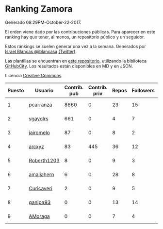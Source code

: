 # Ranking Zamora

Generado 08:29PM-October-22-2017.

El orden viene dado por las contribuciones públicas. Para aparecer en este ránking hay que tener, al menos, un repositorio público y un seguidor.

Estos ránkings se suelen generar una vez a la semana. Generados por [Israel Blancas @iblancasa](https://github.com/iblancasa/) [(Twitter)](https://twitter.com/iblancasa).

Las plantillas se encuentran en [este repositorio](https://github.com/iblancasa/GH-Spanish-Ranking), utilizando la biblioteca [GitHubCity](https://github.com/iblancasa/GitHubCity). Los resultados están disponibles en MD y en JSON.

Licencia [Creative Commons](https://creativecommons.org/licenses/by/4.0/).

| Puesto   |  Usuario  | Contrib. pub | Contrib. priv |Repos| Followers | Desde |  Avatar  |
|----------|-----------|--------------|---------------|-----|-----------|-------|----------|
|1|[pcarranza](https://github.com/pcarranza)|8660|0|23|15|2013-05-22|![pcarranza](https://avatars2.githubusercontent.com/u/4496338)|
|2|[vgayolrs](https://github.com/vgayolrs)|661|0|4|7|2016-03-05|![vgayolrs](https://avatars1.githubusercontent.com/u/17665201)|
|3|[jairomelo](https://github.com/jairomelo)|87|0|8|2|2014-05-19|![jairomelo](https://avatars2.githubusercontent.com/u/7632991)|
|4|[arcxyz](https://github.com/arcxyz)|83|445|36|12|2010-01-18|![arcxyz](https://avatars3.githubusercontent.com/u/185002)|
|5|[Roberth1203](https://github.com/Roberth1203)|8|0|9|3|2014-12-31|![Roberth1203](https://avatars3.githubusercontent.com/u/10360581)|
|6|[amaliahern](https://github.com/amaliahern)|6|0|28|8|2010-06-14|![amaliahern](https://avatars0.githubusercontent.com/u/304761)|
|7|[Curicaveri](https://github.com/Curicaveri)|2|0|9|5|2014-01-06|![Curicaveri](https://avatars0.githubusercontent.com/u/6333993)|
|8|[ganipa93](https://github.com/ganipa93)|0|0|13|14|2015-09-03|![ganipa93](https://avatars0.githubusercontent.com/u/14114469)|
|9|[AMoraga](https://github.com/AMoraga)|0|0|7|4|2010-02-26|![AMoraga](https://avatars3.githubusercontent.com/u/211362)|
